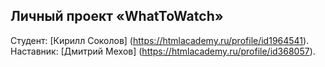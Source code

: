 ## Личный проект «WhatToWatch»

Студент: [Кирилл Соколов] (https://htmlacademy.ru/profile/id1964541).
Наставник: [Дмитрий Мехов] (https://htmlacademy.ru/profile/id368057).